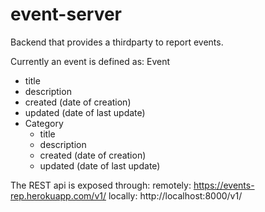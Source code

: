 # event-server

Backend that provides a thirdparty to report events.

Currently an event is defined as:
Event
  - title
  - description
  - created (date of creation)
  - updated (date of last update)
  - Category
    - title
    - description
    - created (date of creation)
    - updated (date of last update)
    
The REST api is exposed through:
remotely: https://events-rep.herokuapp.com/v1/
locally: http://localhost:8000/v1/

